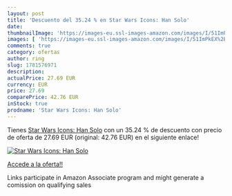```yaml
---
layout: post
title: 'Descuento del 35.24 % en Star Wars Icons: Han Solo'
date: 
thumbnailImage: 'https://images-eu.ssl-images-amazon.com/images/I/51ImPkEX%2B8L._SL200_.jpg'
images: [ 'https://images-eu.ssl-images-amazon.com/images/I/51ImPkEX%2B8L._SL200_.jpg' ]
comments: true
category: ofertas
author: ring
slug: 1781576971
description:
actualPrice: 27.69 EUR
currency: EUR
price: 27.69
comparePrice: 42.76 EUR
inStock: true
prodname: 'Star Wars Icons: Han Solo'
---
```


Tienes [Star Wars Icons: Han Solo](https://www.amazon.es/dp/1781576971/?tag=tolees-21) con un 35.24 % de descuento con precio de oferta de 27.69 EUR (original: 42.76 EUR) en el siguiente enlace!

[![Star Wars Icons: Han Solo](https://images-eu.ssl-images-amazon.com/images/I/51ImPkEX%2B8L._SL200_.jpg)](https://www.amazon.es/dp/1781576971/?tag=tolees-21)

[Accede a la oferta!!](https://www.amazon.es/dp/1781576971/?tag=tolees-21)

Links participate in Amazon Associate program and might generate a comission on qualifying sales


